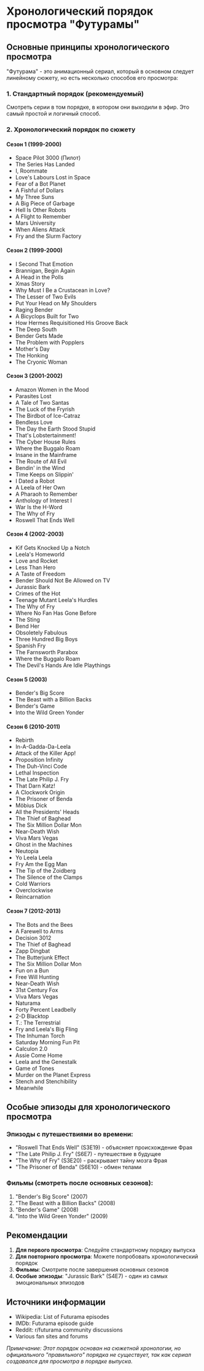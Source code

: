 # Хронологический порядок просмотра "Футурамы"

## Основные принципы хронологического просмотра

"Футурама" - это анимационный сериал, который в основном следует линейному сюжету, но есть несколько способов его просмотра:

### 1. Стандартный порядок (рекомендуемый)
Смотреть серии в том порядке, в котором они выходили в эфир. Это самый простой и логичный способ.

### 2. Хронологический порядок по сюжету

#### Сезон 1 (1999-2000)
- Space Pilot 3000 (Пилот)
- The Series Has Landed
- I, Roommate
- Love's Labours Lost in Space
- Fear of a Bot Planet
- A Fishful of Dollars
- My Three Suns
- A Big Piece of Garbage
- Hell Is Other Robots
- A Flight to Remember
- Mars University
- When Aliens Attack
- Fry and the Slurm Factory

#### Сезон 2 (1999-2000)
- I Second That Emotion
- Brannigan, Begin Again
- A Head in the Polls
- Xmas Story
- Why Must I Be a Crustacean in Love?
- The Lesser of Two Evils
- Put Your Head on My Shoulders
- Raging Bender
- A Bicyclops Built for Two
- How Hermes Requisitioned His Groove Back
- The Deep South
- Bender Gets Made
- The Problem with Popplers
- Mother's Day
- The Honking
- The Cryonic Woman

#### Сезон 3 (2001-2002)
- Amazon Women in the Mood
- Parasites Lost
- A Tale of Two Santas
- The Luck of the Fryrish
- The Birdbot of Ice-Catraz
- Bendless Love
- The Day the Earth Stood Stupid
- That's Lobstertainment!
- The Cyber House Rules
- Where the Buggalo Roam
- Insane in the Mainframe
- The Route of All Evil
- Bendin' in the Wind
- Time Keeps on Slippin'
- I Dated a Robot
- A Leela of Her Own
- A Pharaoh to Remember
- Anthology of Interest I
- War Is the H-Word
- The Why of Fry
- Roswell That Ends Well

#### Сезон 4 (2002-2003)
- Kif Gets Knocked Up a Notch
- Leela's Homeworld
- Love and Rocket
- Less Than Hero
- A Taste of Freedom
- Bender Should Not Be Allowed on TV
- Jurassic Bark
- Crimes of the Hot
- Teenage Mutant Leela's Hurdles
- The Why of Fry
- Where No Fan Has Gone Before
- The Sting
- Bend Her
- Obsoletely Fabulous
- Three Hundred Big Boys
- Spanish Fry
- The Farnsworth Parabox
- Where the Buggalo Roam
- The Devil's Hands Are Idle Playthings

#### Сезон 5 (2003)
- Bender's Big Score
- The Beast with a Billion Backs
- Bender's Game
- Into the Wild Green Yonder

#### Сезон 6 (2010-2011)
- Rebirth
- In-A-Gadda-Da-Leela
- Attack of the Killer App!
- Proposition Infinity
- The Duh-Vinci Code
- Lethal Inspection
- The Late Philip J. Fry
- That Darn Katz!
- A Clockwork Origin
- The Prisoner of Benda
- Möbius Dick
- All the Presidents' Heads
- The Thief of Baghead
- The Six Million Dollar Mon
- Near-Death Wish
- Viva Mars Vegas
- Ghost in the Machines
- Neutopia
- Yo Leela Leela
- Fry Am the Egg Man
- The Tip of the Zoidberg
- The Silence of the Clamps
- Cold Warriors
- Overclockwise
- Reincarnation

#### Сезон 7 (2012-2013)
- The Bots and the Bees
- A Farewell to Arms
- Decision 3012
- The Thief of Baghead
- Zapp Dingbat
- The Butterjunk Effect
- The Six Million Dollar Mon
- Fun on a Bun
- Free Will Hunting
- Near-Death Wish
- 31st Century Fox
- Viva Mars Vegas
- Naturama
- Forty Percent Leadbelly
- 2-D Blacktop
- T.: The Terrestrial
- Fry and Leela's Big Fling
- The Inhuman Torch
- Saturday Morning Fun Pit
- Calculon 2.0
- Assie Come Home
- Leela and the Genestalk
- Game of Tones
- Murder on the Planet Express
- Stench and Stenchibility
- Meanwhile

## Особые эпизоды для хронологического просмотра

### Эпизоды с путешествиями во времени:
- "Roswell That Ends Well" (S3E19) - объясняет происхождение Фрая
- "The Late Philip J. Fry" (S6E7) - путешествие в будущее
- "The Why of Fry" (S3E20) - раскрывает тайну мозга Фрая
- "The Prisoner of Benda" (S6E10) - обмен телами

### Фильмы (смотреть после основных сезонов):
1. "Bender's Big Score" (2007)
2. "The Beast with a Billion Backs" (2008)
3. "Bender's Game" (2008)
4. "Into the Wild Green Yonder" (2009)

## Рекомендации

1. **Для первого просмотра**: Следуйте стандартному порядку выпуска
2. **Для повторного просмотра**: Можете попробовать хронологический порядок
3. **Фильмы**: Смотрите после завершения основных сезонов
4. **Особые эпизоды**: "Jurassic Bark" (S4E7) - один из самых эмоциональных эпизодов

## Источники информации

- Wikipedia: List of Futurama episodes
- IMDb: Futurama episode guide
- Reddit: r/futurama community discussions
- Various fan sites and forums

*Примечание: Этот порядок основан на сюжетной хронологии, но официального "правильного" порядка не существует, так как сериал создавался для просмотра в порядке выпуска.*
